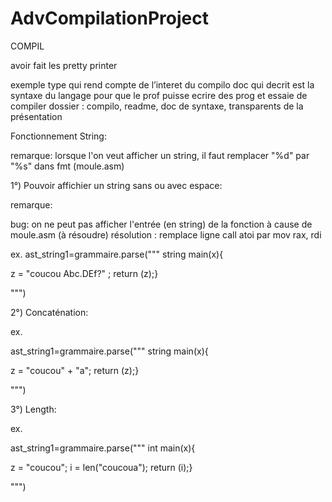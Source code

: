 # AdvCompilationProject

COMPIL

avoir fait les pretty printer

exemple type qui rend compte de l’interet du compilo 
doc qui decrit est la syntaxe du langage pour que le prof puisse ecrire des prog et essaie de compiler 
dossier : compilo, readme, doc de syntaxe, transparents de la présentation

Fonctionnement String:

remarque: lorsque l'on veut afficher un string, il faut remplacer "%d" par "%s" dans fmt (moule.asm)

1°) Pouvoir affichier un string sans ou avec espace:

remarque: 

bug: on ne peut pas afficher l'entrée (en string) de la fonction à cause de moule.asm (à résoudre)
résolution : remplace ligne call atoi par mov rax, rdi 

ex. 
ast_string1=grammaire.parse(""" string main(x){
 
 z = "coucou Abc.DEf?" ;
 return (z);}
 
 """)
 
 
 2°) Concaténation:
 
 ex.
 
 ast_string1=grammaire.parse(""" string main(x){
 
 z = "coucou" + "a";
 return (z);}
 
 """)

 3°) Length:

 ex.

 ast_string1=grammaire.parse(""" int main(x){
 
 z = "coucou";
 i = len("coucoua");
 return (i);}
 
 """)
 
 
